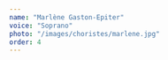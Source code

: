 ```yaml
---
name: "Marlène Gaston-Epiter"
voice: "Soprano"
photo: "/images/choristes/marlene.jpg"
order: 4
---
```

